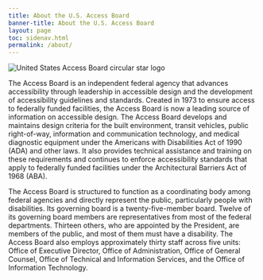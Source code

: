 ```yaml
---
title: About the U.S. Access Board
banner-title: About the U.S. Access Board
layout: page
toc: sidenav.html
permalink: /about/
---
```


<img src="{{site.baseurl}}/images/usab-seal.svg" class="float-right maxw-card-lg padding-left-2 padding-bottom-2" alt="United States Access Board circular star logo" />

The Access Board is an independent federal agency that advances accessibility through leadership in accessible design and the development of accessibility guidelines and standards. Created in 1973 to ensure access to federally funded facilities, the Access Board is now a leading source of information on accessible design. The Access Board develops and maintains design criteria for the built environment, transit vehicles, public right-of-way, information and communication technology, and medical diagnostic equipment under the Americans with Disabilities Act of 1990 (ADA) and other laws. It also provides technical assistance and training on these requirements and continues to enforce accessibility standards that apply to federally funded facilities under the Architectural Barriers Act of 1968 (ABA).

The Access Board is structured to function as a coordinating body among federal agencies and directly represent the public, particularly people with disabilities. Its governing board is a twenty-five-member board. Twelve of its governing board members are representatives from most of the federal departments. Thirteen others, who are appointed by the President, are members of the public, and most of them must have a disability. The Access Board also employs approximately thirty staff across five units: Office of Executive Director, Office of Administration, Office of General Counsel, Office of Technical and Information Services, and the Office of Information Technology.
